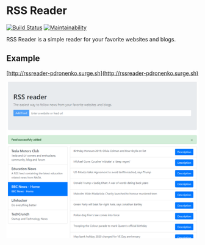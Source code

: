 # RSS Reader

[![Build Status](https://travis-ci.org/pdronenko/frontend-project-lvl3.svg?branch=master)](https://travis-ci.org/pdronenko/frontend-project-lvl3)
[![Maintainability](https://api.codeclimate.com/v1/badges/4f34d7c990dc6ec388aa/maintainability)](https://codeclimate.com/github/pdronenko/frontend-project-lvl3/maintainability)

RSS Reader is a simple reader for your favorite websites and blogs.


## Example
[http://rssreader-pdronenko.surge.sh](http://rssreader-pdronenko.surge.sh)

![RSS Reader Screenshot](https://github.com/pdronenko/frontend-project-lvl3/blob/master/images/reader-preview.png)